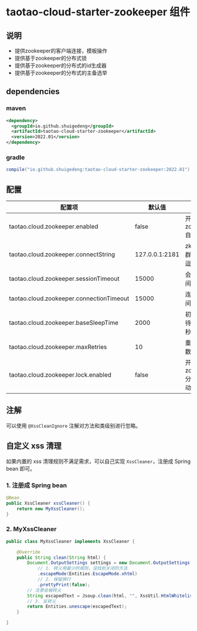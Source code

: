 # taotao-cloud-starter-zookeeper 组件

## 说明
- 提供zookeeper的客户端连接，模板操作
- 提供基于zookeeper的分布式锁
- 提供基于zookeeper的分布式的id生成器
- 提供基于zookeeper的分布式的主备选举

## dependencies
### maven
```xml
<dependency>
  <groupId>io.github.shuigedeng</groupId>
  <artifactId>taotao-cloud-starter-zookeeper</artifactId>
  <version>2022.01</version>
</dependency>
```

### gradle
```groovy
compile("io.github.shuigedeng:taotao-cloud-starter-zookeeper:2022.01")
```

## 配置
| 配置项                         | 默认值 | 说明                                        |
| ------------------------------ | ------ | ----------------------------------------- |
| taotao.cloud.zookeeper.enabled               | false   | 开启zookeeper自动配置                                 |
| taotao.cloud.zookeeper.connectString         | 127.0.0.1:2181   | zk连接集群，多个用逗号隔开                  |
| taotao.cloud.zookeeper.sessionTimeout        | 15000  | 会话超时时间(毫秒)        |
| taotao.cloud.zookeeper.connectionTimeout     | 15000  | 连接超时时间(毫秒) |
| taotao.cloud.zookeeper.baseSleepTime         | 2000  | 初始重试等待时间(毫秒)                   |
| taotao.cloud.zookeeper.maxRetries        | 10  | 重试最大次数            |
| taotao.cloud.zookeeper.lock.enabled |     false   | 开启zookeeper分布式锁自动配置                           |

## 注解
可以使用 `@XssCleanIgnore` 注解对方法和类级别进行忽略。

## 自定义 xss 清理
如果内置的 xss 清理规则不满足需求，可以自己实现 `XssCleaner`，注册成 Spring bean 即可。

### 1. 注册成 Spring bean
```java
@Bean
public XssCleaner xssCleaner() {
    return new MyXssCleaner();
}
```

### 2. MyXssCleaner
```java
public class MyXssCleaner implements XssCleaner {

	@Override
	public String clean(String html) {
		Document.OutputSettings settings = new Document.OutputSettings()
			// 1. 转义用最少的规则，没找到关闭的方法
			.escapeMode(Entities.EscapeMode.xhtml)
			// 2. 保留换行
			.prettyPrint(false);
		// 注意会被转义
		String escapedText = Jsoup.clean(html, "", XssUtil.HtmlWhitelist.INSTANCE, settings);
		// 3. 反转义
		return Entities.unescape(escapedText);
	}

}
```
